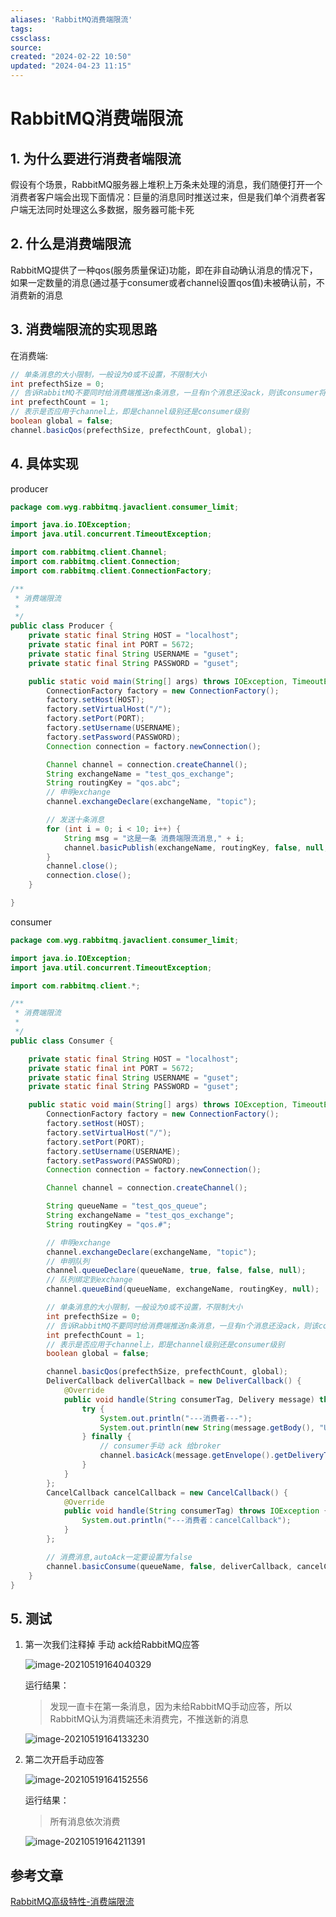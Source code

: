 ```yaml
---
aliases: 'RabbitMQ消费端限流'
tags: 
cssclass:
source:
created: "2024-02-22 10:50"
updated: "2024-04-23 11:15"
---
```

# RabbitMQ消费端限流

## 1. 为什么要进行消费者端限流

假设有个场景，RabbitMQ服务器上堆积上万条未处理的消息，我们随便打开一个消费者客户端会出现下面情况：巨量的消息同时推送过来，但是我们单个消费者客户端无法同时处理这么多数据，服务器可能卡死

## 2. 什么是消费端限流

RabbitMQ提供了一种qos(服务质量保证)功能，即在非自动确认消息的情况下，如果一定数量的消息(通过基于consumer或者channel设置qos值)未被确认前，不消费新的消息

## 3. 消费端限流的实现思路

在消费端:

```java
// 单条消息的大小限制，一般设为0或不设置，不限制大小
int prefecthSize = 0;
// 告诉RabbitMQ不要同时给消费端推送n条消息，一旦有n个消息还没ack，则该consumer将block掉，直到有ack；注意在自动应答下不生效
int prefecthCount = 1;
// 表示是否应用于channel上，即是channel级别还是consumer级别
boolean global = false;
channel.basicQos(prefecthSize, prefecthCount, global);
```

## 4. 具体实现

producer

```java
package com.wyg.rabbitmq.javaclient.consumer_limit;

import java.io.IOException;
import java.util.concurrent.TimeoutException;

import com.rabbitmq.client.Channel;
import com.rabbitmq.client.Connection;
import com.rabbitmq.client.ConnectionFactory;

/**
 * 消费端限流
 * 
 */
public class Producer {
    private static final String HOST = "localhost";
    private static final int PORT = 5672;
    private static final String USERNAME = "guset";
    private static final String PASSWORD = "guset";

    public static void main(String[] args) throws IOException, TimeoutException {
        ConnectionFactory factory = new ConnectionFactory();
        factory.setHost(HOST);
        factory.setVirtualHost("/");
        factory.setPort(PORT);
        factory.setUsername(USERNAME);
        factory.setPassword(PASSWORD);
        Connection connection = factory.newConnection();

        Channel channel = connection.createChannel();
        String exchangeName = "test_qos_exchange";
        String routingKey = "qos.abc";
        // 申明exchange
        channel.exchangeDeclare(exchangeName, "topic");

        // 发送十条消息
        for (int i = 0; i < 10; i++) {
            String msg = "这是一条 消费端限流消息," + i;
            channel.basicPublish(exchangeName, routingKey, false, null, msg.getBytes("UTF-8"));
        }
        channel.close();
        connection.close();
    }

}
```

consumer

```java
package com.wyg.rabbitmq.javaclient.consumer_limit;

import java.io.IOException;
import java.util.concurrent.TimeoutException;

import com.rabbitmq.client.*;

/**
 * 消费端限流
 * 
 */
public class Consumer {

    private static final String HOST = "localhost";
    private static final int PORT = 5672;
    private static final String USERNAME = "guset";
    private static final String PASSWORD = "guset";

    public static void main(String[] args) throws IOException, TimeoutException {
        ConnectionFactory factory = new ConnectionFactory();
        factory.setHost(HOST);
        factory.setVirtualHost("/");
        factory.setPort(PORT);
        factory.setUsername(USERNAME);
        factory.setPassword(PASSWORD);
        Connection connection = factory.newConnection();

        Channel channel = connection.createChannel();

        String queueName = "test_qos_queue";
        String exchangeName = "test_qos_exchange";
        String routingKey = "qos.#";

        // 申明exchange
        channel.exchangeDeclare(exchangeName, "topic");
        // 申明队列
        channel.queueDeclare(queueName, true, false, false, null);
        // 队列绑定到exchange
        channel.queueBind(queueName, exchangeName, routingKey, null);

        // 单条消息的大小限制，一般设为0或不设置，不限制大小
        int prefecthSize = 0;
        // 告诉RabbitMQ不要同时给消费端推送n条消息，一旦有n个消息还没ack，则该consumer将block掉，直到有ack；注意在自动应答下不生效
        int prefecthCount = 1;
        // 表示是否应用于channel上，即是channel级别还是consumer级别
        boolean global = false;

        channel.basicQos(prefecthSize, prefecthCount, global);
        DeliverCallback deliverCallback = new DeliverCallback() {
            @Override
            public void handle(String consumerTag, Delivery message) throws IOException {
                try {
                    System.out.println("---消费者---");
                    System.out.println(new String(message.getBody(), "UTF-8"));
                } finally {
                    // consumer手动 ack 给broker
                    channel.basicAck(message.getEnvelope().getDeliveryTag(), false);
                }
            }
        };
        CancelCallback cancelCallback = new CancelCallback() {
            @Override
            public void handle(String consumerTag) throws IOException {
                System.out.println("---消费者：cancelCallback");
            }
        };

        // 消费消息,autoAck一定要设置为false
        channel.basicConsume(queueName, false, deliverCallback, cancelCallback);
    }
}
```

## 5. 测试

1. 第一次我们注释掉 手动 ack给RabbitMQ应答

   ![image-20210519164040329](https://cdn.jsdelivr.net/gh/MrJackC/PicGoImages/other/202404231114450.png)

   运行结果：

   > 发现一直卡在第一条消息，因为未给RabbitMQ手动应答，所以RabbitMQ认为消费端还未消费完，不推送新的消息

   ![image-20210519164133230](https://cdn.jsdelivr.net/gh/MrJackC/PicGoImages/other/202404231114487.png)

2. 第二次开启手动应答

   ![image-20210519164152556](https://cdn.jsdelivr.net/gh/MrJackC/PicGoImages/other/202404231114514.png)

   运行结果：

   > 所有消息依次消费

   ![image-20210519164211391](https://cdn.jsdelivr.net/gh/MrJackC/PicGoImages/other/202404231114537.png)

## 参考文章

[RabbitMQ高级特性-消费端限流](https://juejin.cn/post/6844904002996404237)

